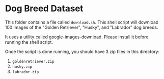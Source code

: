 # Dog Breed Dataset

This folder contains a file called `download.sh`. This shell script will download 100 images of the "Golden Retriever", "Husky", and "Labrador" dog breeds.

It uses a utility called [google-images-download](https://github.com/hardikvasa/google-images-download). Please install it before running the shell script.

Once the script is done running, you should have 3 zip files in this directory:

1. `goldenretriever.zip`
1. `husky.zip`
1. `labrador.zip`
